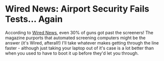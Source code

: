 Wired News: Airport Security Fails Tests... Again
=========================================

According to [Wired News](http://www.wired.com/news/columns/0,70470-0.html?tw=wn_technology_2), even 30% of guns got past the screeners! The magazine purports that automated screening computers might be the answer (it's Wired, afterall!) I'll take whatever makes getting through the line faster - although just taking your laptop out of it's case is a lot better than when you used to have to boot it up before they'd let you through.
